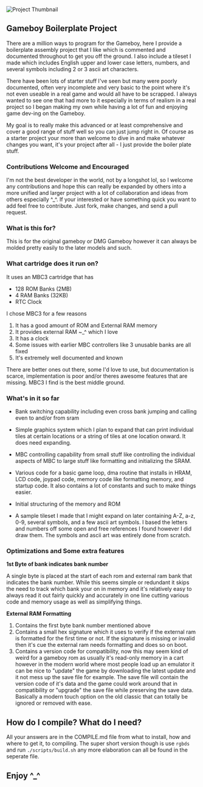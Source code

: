 ![Project Thumbnail](https://i.imgur.com/uepjEGa.png)

## Gameboy Boilerplate Project
There are a million ways to program for the Gameboy, here I provide
a boilerplate assembly project that I like which is commented and 
documented throughout to get you off the ground. I also include a 
tileset I made which includes English upper and lower case letters, 
numbers, and several symbols including 2 or 3 ascii art characters.

There have been lots of starter stuff I've seen but many were poorly 
documented, often very incomplete and very basic to the point where it's
not even useable in a real game and would all have to be scrapped. I always 
wanted to see one that had more to it especially in terms of realism in a 
real project so I began making my own while having a lot of fun and enjoying 
game dev-ing on the Gameboy.

My goal is to really make this advanced or at least comprehensive and cover 
a good range of stuff well so you can just jump right in. Of course as a 
starter project your more than welcome to dive in and make whatever changes 
you want, it's your project after all - I just provide the boiler plate stuff.

### Contributions Welcome and Encouraged

I'm not the best developer in the world, not by a longshot lol, so I 
welcome any contributions and hope this can really be expanded by others into
a more unified and larger project with a lot of collaboration and ideas from
others especially ^_^. If your interested or have something quick you want 
to add feel free to contribute. Just fork, make changes, and send a pull request.

### What is this for?

This is for the original gameboy or DMG Gameboy however it can always
be molded pretty easily to the later models and such.

### What cartridge does it run on?

It uses an MBC3 cartridge that has 

* 128 ROM Banks (2MB)
* 4 RAM Banks (32KB)
* RTC Clock

I chose MBC3 for a few reasons

1. It has a good amount of ROM and External RAM memory
2. It provides external RAM ~_^ which I love
3. It has a clock
4. Some issues with earlier MBC controllers like 3 unusable banks are all fixed
5. It's extremely well documented and known

There are better ones out there, some I'd love to use, but documentation
is scarce, implementation is poor and/or theres awesome features that are 
missing. MBC3 I find is the best middle ground.

### What's in it so far

* Bank switching capability including even cross bank jumping and calling
even to and/or from sram

* Simple graphics system which I plan to expand that can print individual
tiles at certain locations or a string of tiles at one location onward.
It does need expanding.

* MBC controlling capability from small stuff like controlling the individual 
aspects of MBC to large stuff like formatting and initializing the SRAM.

* Various code for a basic game loop, dma routine that installs in HRAM,
LCD code, joypad code, memory code like formatting memory, and startup code.
It also contains a lot of constants and such to make things easier.

* Initial structuring of the memory and ROM

* A sample tileset I made that I might expand on later containing 
A-Z, a-z, 0-9, several symbols, and a few ascii art symbols. I based the 
letters and numbers off some open and free references I found however I 
did draw them. The symbols and ascii art was entirely done from scratch.

### Optimizations and Some extra features

**1st Byte of bank indicates bank number**

A single byte is placed at the start of each rom and external ram bank
that indicates the bank number. While this seems simple or redundant
it skips the need to track which bank your on in memory and it's relatively
easy to always read it out fairly quickly and accurately in one line cutting 
various code and memory usage as well as simplifying things.

**External RAM Formatting**

1. Contains the first byte bank number mentioned above
2. Contains a small hex signature which it uses to verify if the external ram is 
formatted for the first time or not. If the signature is missing or invalid 
then it's cue the external ram needs formatting and does so on boot.
3. Contains a version code for compatibility, now this may seem kind of weird
for a gameboy rom as usually it's read-only memory in a cart however in the modern
world where most people load up an emulator it can be nice to "update" the game
by downloading the latest update and it not mess up the save file for example.
The save file will contain the version code of it's data and the game could
work around that in compatibility or "upgrade" the save file while preserving
the save data. Basically a modern touch option on the old classic that can
totally be ignored or removed with ease.

## How do I compile? What do I need?

All your answers are in the COMPILE.md file from what to install, how and where 
to get it, to compiling. The super short version though is use `rgbds` and run
`./scripts/build.sh` any more elaboration can all be found in the seperate file.

## Enjoy ^_^
